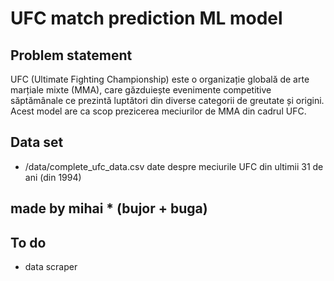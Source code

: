 # UFC match prediction ML model

## Problem statement

UFC (Ultimate Fighting Championship) este o organizație globală de arte marțiale mixte (MMA), care găzduiește evenimente competitive săptămânale ce prezintă luptători din diverse categorii de greutate și origini.
Acest model are ca scop prezicerea meciurilor de MMA din cadrul UFC.

## Data set

- /data/complete_ufc_data.csv  date despre meciurile UFC din ultimii 31 de ani (din 1994)

## made by mihai * (bujor + buga)

## To do

- data scraper
